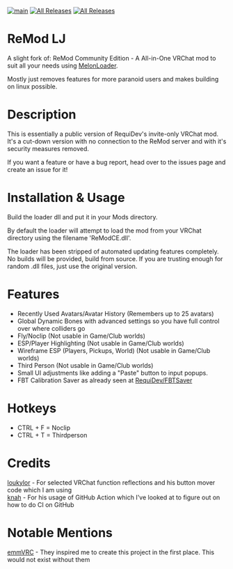 [![main](https://img.shields.io/github/workflow/status/RequiDev/ReModCE/main?style=for-the-badge)](https://github.com/RequiDev/ReModCE/actions/workflows/main.yml)
[![All Releases](https://img.shields.io/github/downloads/RequiDev/ReModCE/total.svg?style=for-the-badge&logo=appveyor)](https://github.com/RequiDev/ReModCE/releases)
[![All Releases](https://img.shields.io/github/downloads/RequiDev/ReModCE/latest/total.svg?style=for-the-badge&logo=appveyor)](https://github.com/RequiDev/ReModCE/releases/latest)


# ReMod LJ
A slight fork of: ReMod Community Edition - A All-in-One VRChat mod to suit all your needs using [MelonLoader](https://github.com/LavaGang/MelonLoader).

Mostly just removes features for more paranoid users and makes building on linux possible.

# Description
This is essentially a public version of RequiDev's invite-only VRChat mod. It's a cut-down version with no connection to the ReMod server and with it's security measures removed.  

If you want a feature or have a bug report, head over to the issues page and create an issue for it!

# Installation & Usage
Build the loader dll and put it in your Mods directory.  

By default the loader will attempt to load the mod from your VRChat directory using the filename 'ReModCE.dll'.

The loader has been stripped of automated updating features completely.
No builds will be provided, build from source.
If you are trusting enough for random .dll files, just use the original version.

# Features
* Recently Used Avatars/Avatar History (Remembers up to 25 avatars)
* Global Dynamic Bones with advanced settings so you have full control over where colliders go
* Fly/Noclip (Not usable in Game/Club worlds)
* ESP/Player Highlighting (Not usable in Game/Club worlds)
* Wireframe ESP (Players, Pickups, World) (Not usable in Game/Club worlds)
* Third Person (Not usable in Game/Club worlds)
* Small UI adjustments like adding a "Paste" button to input popups.
* FBT Calibration Saver as already seen at [RequiDev/FBTSaver](https://github.com/RequiDev/FBTSaver)

# Hotkeys
* CTRL + F = Noclip
* CTRL + T = Thirdperson

# Credits
[loukylor](https://github.com/loukylor) - For selected VRChat function reflections and his button mover code which I am using  
[knah](https://github.com/knah) - For his usage of GitHub Action which I've looked at to figure out on how to do CI on GitHub

# Notable Mentions
[emmVRC](https://github.com/emmVRC) - They inspired me to create this project in the first place. This would not exist without them  
